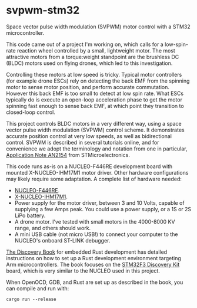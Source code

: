 # svpwm-stm32
Space vector pulse width modulation (SVPWM) motor control with a STM32 microcontroller.

This code came out of a project I'm working on, which calls for a low-spin-rate reaction wheel controlled by a small, lightweight motor. The most attractive motors from a torque:weight standpoint are the brushless DC (BLDC) motors used on flying drones, which led to this investigation.

Controlling these motors at low speed is tricky. Typical motor controllers (for example drone ESCs) rely on detecting the back EMF from the spinning motor to sense motor position, and perform accurate commutation. However this back EMF is too small to detect at low spin rate. What ESCs typically do is execute an open-loop acceleration phase to get the motor spinning fast enough to sense back EMF, at which point they transition to closed-loop control.

This project controls BLDC motors in a very different way, using a space vector pulse width modulation (SVPWM) control scheme. It demonstrates accurate position control at very low speeds, as well as bidirectional control. SVPWM is described in several tutorials online, and for convenience we adopt the terminology and notation from one in particular, [Application Note AN2154](https://www.st.com/resource/en/application_note/cd00055518-space-vector-modulation-using-8bit-st7mc-microcontroller-and-st7mckitbldc-starter-kit-stmicroelectronics.pdf) from STMicroelectronics.

This code runs as-is on a NUCLEO-F446RE development board with mounted X-NUCLEO-IHM17M1 motor driver. Other hardware configurations may likely require some adaptation. A complete list of hardware needed:
- [NUCLEO-F446RE](https://www.st.com/en/evaluation-tools/nucleo-f446re.html).
- [X-NUCLEO-IHM17M1](https://www.st.com/en/ecosystems/x-nucleo-ihm17m1.html).
- Power supply for the motor driver, between 3 and 10 Volts, capable of supplying a few Amps peak. You could use a power supply, or a 1S or 2S LiPo battery.
- A drone motor. I've tested with small motors in the 4000-8000 KV range, and others should work.
- A mini USB cable (not micro USB!) to connect your computer to the NUCLEO's onboard ST-LINK debugger.

[The Discovery Book](https://docs.rust-embedded.org/discovery/) for embedded Rust development has detailed instructions on how to set up a Rust development environment targeting Arm microcontrollers. The book focuses on the [STM32F3 Discovery Kit](https://www.st.com/en/evaluation-tools/stm32f3discovery.html) board, which is very similar to the NUCLEO used in this project.

When OpenOCD, GDB, and Rust are set up as described in the book, you can compile and run with:
```
cargo run --release
```
